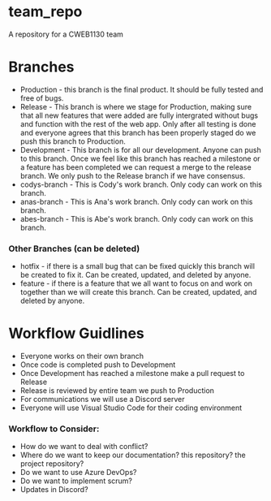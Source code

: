 # team_repo
A repository for a CWEB1130 team


# Branches

  * Production - this branch is the final product. It should be fully tested and free of bugs.
  * Release - This branch is where we stage for Production, making sure that all new features that were added are fully intergrated without bugs and function with the rest of the web app. Only after all testing is done and everyone agrees that this branch has been properly staged do we push this branch to Production.
  * Development - This branch is for all our development. Anyone can push to this branch. Once we feel like this branch has reached a milestone or a feature has been completed we can request a merge to the release branch. We only push to the Release branch if we have consensus.
  * codys-branch - This is Cody's work branch. Only cody can work on this branch.
  * anas-branch - This is Ana's work branch. Only cody can work on this branch.
  * abes-branch - This is Abe's work branch. Only cody can work on this branch.

### Other Branches (can be deleted)

  * hotfix - if there is a small bug that can be fixed quickly this branch will be created to fix it. Can be created, updated, and deleted by anyone.
  * feature - if there is a feature that we all want to focus on and work on together than we will create this branch. Can be created, updated, and deleted by anyone.
 
# Workflow Guidlines
 
  - Everyone works on their own branch
  - Once code is completed push to Development
  - Once Development has reached a milestone make a pull request to Release
  - Release is reviewed by entire team we push to Production
  - For communications we will use a Discord server
  - Everyone will use Visual Studio Code for their coding environment

### Workflow to Consider:

  - How do we want to deal with conflict?
  - Where do we want to keep our documentation? this repository? the project repository?
  - Do we want to use Azure DevOps?
  - Do we want to implement scrum?
  - Updates in Discord?
